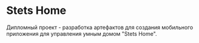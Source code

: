 # Stets Home
Дипломный проект - разработка артефактов для создания мобильного приложения для управления умным домом "Stets Home".

